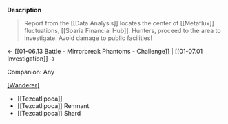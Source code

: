 **Description**
> Report from the [[Data Analysis]] locates the center of [[Metaflux]] fluctuations, [[Soaria Financial Hub]]. Hunters, proceed to the area to investigate. Avoid damage to public facilities!

← [[01-06.13 Battle - Mirrorbreak Phantoms - Challenge]] | [[01-07.01 Investigation]] →

Companion: Any

[[Wanderer]](s)
* [[Tezcatlipoca]]
* [[Tezcatlipoca]] Remnant
* [[Tezcatlipoca]] Shard